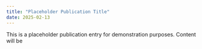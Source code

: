 ```yaml
---
title: "Placeholder Publication Title"
date: 2025-02-13
---
```


This is a placeholder publication entry for demonstration purposes. Content will be 